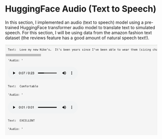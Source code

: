 # HuggingFace Audio (Text to Speech)

In this section, I implemented an audio (text to speech) model using a pre-trained HuggingFace transformer audio model to translate text to simulated speech. For this section, I will be using data from the amazon fashion text dataset (the reviews feature has a good amount of natural speech text!).

![alt text](../images/audio_example.png)
